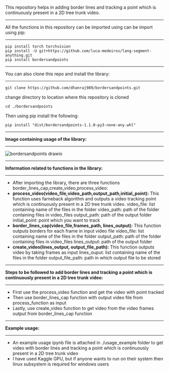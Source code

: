 This repository helps in adding border lines and tracking a point which is continuously present in a 2D tree trunk video.  

----
All the functions in this repository can be imported using can be import using pip: 

----
```
pip install torch torchvision
pip install -U git+https://github.com/luca-medeiros/lang-segment-anything.git
pip install bordersandpoints
```
----
You can also clone this repo and install the library:

----
```
git clone https://github.com/dhanraj989/bordersandpoints.git
```
change directory to location where this repository is cloned
```
cd ./bordersandpoints
```
Then using pip install the following:  
```
pip install "dist/bordersandpoints-1.1.0-py3-none-any.whl"
```
----
**Image containing usage of the library:**

----
![bordersandpoints drawio](https://github.com/dhanraj989/bordersandpoints/assets/75594686/6037b10c-2afe-4976-834f-dfe0aaecba02)  

----

**Information related to functions in the library:**

----
* After importing the library, there are three functions border_lines_cap,create_video,process_video:
* **process_video(video_file,video_path,output_path,initial_point):** This function uses farneback algorithm and outputs a video tracking point which is continuously present in a 2D tree trunk video.
  video_file: list containing name of the files in the folder
  video_path: path of the folder containing files in video_files
  output_path: path of the output folder
  initial_point: point which you want to track
* **border_lines_cap(video_file,frames_path, lines_output):** This function outputs borders for each frame in input video file
  video_file: list containing name of the files in the folder
  output_path: path of the folder containing files in video_files
  lines_output: path of the output folder
* **create_video(lines_output, output_file_path):** This function outputs video by taking frames as input
  lines_ouput: list containing name of the files in the folder
  output_file_path: path in which output file to be stored

----
**Steps to be followed to add border lines and tracking a point which is continuously present in a 2D tree trunk video:**  

----
* First use the process_video function and get the video with point tracked
* Then use border_lines_cap function with output video file from process_function as input
* Lastly, use create_video function to get video from the video frames output from border_lines_cap function

----
**Example usage:**

----
* An example usage ipynb file is attached in ./usage_example folder to get video with border lines and tracking a point which is continuously present in a 2D tree trunk video
* I have used Kaggle GPU, but if anyone wants to run on their system then linux subsystem is required for windows users

